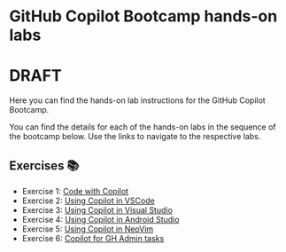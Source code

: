 # GitHub Copilot Bootcamp hands-on labs

# DRAFT

Here you can find the hands-on lab instructions for the GitHub Copilot Bootcamp.

You can find the details for each of the hands-on labs in the sequence of the bootcamp below. Use the links to navigate to the respective labs.

## Exercises 📚

- Exercise 1: [Code with Copilot](/labs/1-copilot.md)
- Exercise 2: [Using Copilot in VSCode](/labs/)
- Exercise 3: [Using Copilot in Visual Studio](/labs/)
- Exercise 4: [Using Copilot in Android Studio](/labs/)
- Exercise 5: [Using Copilot in NeoVim](/labs/)
- Exercise 6: [Copilot for GH Admin tasks](/labs/)
